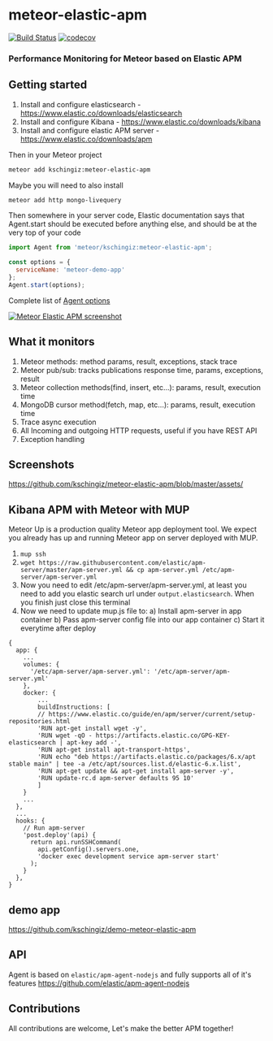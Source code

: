 # meteor-elastic-apm

[![Build Status](https://travis-ci.org/kschingiz/meteor-elastic-apm.svg?branch=master)](https://travis-ci.org/kschingiz/meteor-elastic-apm)
[![codecov](https://codecov.io/gh/kschingiz/meteor-elastic-apm/branch/master/graph/badge.svg)](https://codecov.io/gh/kschingiz/meteor-elastic-apm)

### Performance Monitoring for Meteor based on Elastic APM

## Getting started

1. Install and configure elasticsearch - https://www.elastic.co/downloads/elasticsearch
2. Install and configure Kibana - https://www.elastic.co/downloads/kibana
3. Install and configure elastic APM server - https://www.elastic.co/downloads/apm

Then in your Meteor project

```bash
meteor add kschingiz:meteor-elastic-apm
```

Maybe you will need to also install

```bash
meteor add http mongo-livequery
```

Then somewhere in your server code, Elastic documentation says that Agent.start should be executed before anything else, and should be at the very top of your code

```js
import Agent from 'meteor/kschingiz:meteor-elastic-apm';

const options = {
  serviceName: 'meteor-demo-app'
};
Agent.start(options);
```

Complete list of [Agent options](https://www.elastic.co/guide/en/apm/agent/nodejs/current/advanced-setup.html)

[![Meteor Elastic APM screenshot](https://raw.githubusercontent.com/kschingiz/meteor-elastic-apm/master/assets/meteor-call-2.png)](https://github.com/kschingiz/meteor-elastic-apm)

## What it monitors

1. Meteor methods: method params, result, exceptions, stack trace
2. Meteor pub/sub: tracks publications response time, params, exceptions, result
3. Meteor collection methods(find, insert, etc...): params, result, execution time
4. MongoDB cursor method(fetch, map, etc...): params, result, execution time
5. Trace async execution
6. All Incoming and outgoing HTTP requests, useful if you have REST API
7. Exception handling

## Screenshots

https://github.com/kschingiz/meteor-elastic-apm/blob/master/assets/

## Kibana APM with Meteor with MUP

Meteor Up is a production quality Meteor app deployment tool. We expect you already has up and running Meteor app on server deployed with MUP.

1. `mup ssh`
2. `wget https://raw.githubusercontent.com/elastic/apm-server/master/apm-server.yml && cp apm-server.yml /etc/apm-server/apm-server.yml`
3. Now you need to edit /etc/apm-server/apm-server.yml, at least you need to add you elastic search url under `output.elasticsearch`. When you finish just close this terminal
4. Now we need to update mup.js file to:
   a) Install apm-server in app container
   b) Pass apm-server config file into our app container
   c) Start it everytime after deploy

```
{
  app: {
    ...
    volumes: {
      '/etc/apm-server/apm-server.yml': '/etc/apm-server/apm-server.yml'
    },
    docker: {
        ...
        buildInstructions: [
        // https://www.elastic.co/guide/en/apm/server/current/setup-repositories.html
        'RUN apt-get install wget -y',
        'RUN wget -qO - https://artifacts.elastic.co/GPG-KEY-elasticsearch | apt-key add -',
        'RUN apt-get install apt-transport-https',
        'RUN echo "deb https://artifacts.elastic.co/packages/6.x/apt stable main" | tee -a /etc/apt/sources.list.d/elastic-6.x.list',
        'RUN apt-get update && apt-get install apm-server -y',
        'RUN update-rc.d apm-server defaults 95 10'
        ]
    }
    ...
  },
  ...
  hooks: {
    // Run apm-server
    'post.deploy'(api) {
      return api.runSSHCommand(
        api.getConfig().servers.one,
        'docker exec development service apm-server start'
      );
    }
  },
}
```

## demo app

https://github.com/kschingiz/demo-meteor-elastic-apm

## API

Agent is based on `elastic/apm-agent-nodejs` and fully supports all of it's features https://github.com/elastic/apm-agent-nodejs

## Contributions

All contributions are welcome, Let's make the better APM together!
